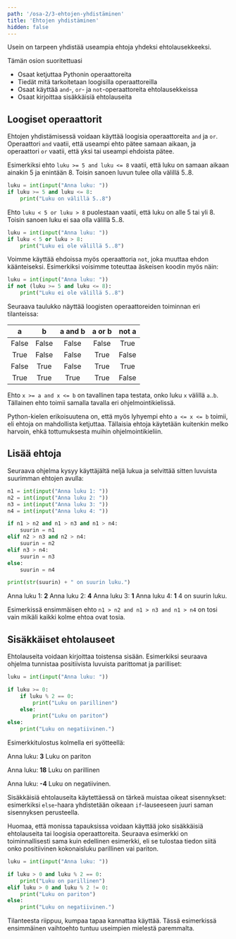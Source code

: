 ```yaml
---
path: '/osa-2/3-ehtojen-yhdistäminen'
title: 'Ehtojen yhdistäminen'
hidden: false
---
```



<text-box variant='learningObjectives' name='Oppimistavoitteet'>

Usein on tarpeen yhdistää useampia ehtoja yhdeksi ehtolausekkeeksi.

Tämän osion suoritettuasi

- Osaat ketjuttaa Pythonin operaattoreita
- Tiedät mitä tarkoitetaan loogisilla operaattoreilla
- Osaat käyttää `and`-, `or`- ja `not`-operaattoreita ehtolausekkeissa
- Osaat kirjoittaa sisäkkäisiä ehtolauseita

</text-box>

## Loogiset operaattorit

Ehtojen yhdistämisessä voidaan käyttää loogisia operaattoreita `and` ja `or`.
Operaattori `and` vaatii, että useampi ehto pätee samaan aikaan,
ja operaattori `or` vaatii, että yksi tai useampi ehdoista pätee.

Esimerkiksi ehto `luku >= 5 and luku <= 8` vaatii,
että luku on samaan aikaan ainakin 5 ja enintään 8.
Toisin sanoen luvun tulee olla välillä 5..8.

```python
luku = int(input("Anna luku: "))
if luku >= 5 and luku <= 8:
    print("Luku on välillä 5..8")
```

Ehto `luku < 5 or luku > 8` puolestaan vaatii,
että luku on alle 5 tai yli 8.
Toisin sanoen luku ei saa olla välillä 5..8.

```python
luku = int(input("Anna luku: "))
if luku < 5 or luku > 8:
    print("Luku ei ole välillä 5..8")
```

Voimme käyttää ehdoissa myös operaattoria `not`, joka muuttaa ehdon
käänteiseksi. Esimerkiksi voisimme toteuttaa äskeisen koodin myös näin:

```python
luku = int(input("Anna luku: "))
if not (luku >= 5 and luku <= 8):
    print("Luku ei ole välillä 5..8")
```

Seuraava taulukko näyttää loogisten operaattoreiden toiminnan eri tilanteissa:

a   | b   | a and b | a or b | not a
:--:|:---:|:-------:|:------:|:----:
False | False | False | False | True
True | False | False | True | False
False | True | False | True | True
True | True | True | True | False

<text-box variant='hint' name='Ehtojen ketjuttaminen'>

Ehto `x >= a and x <= b` on tavallinen tapa testata,
onko luku `x` välillä `a`..`b`.
Tällainen ehto toimii samalla tavalla eri ohjelmointikielissä.

Python-kielen erikoisuutena on, että myös lyhyempi ehto
`a <= x <= b` toimii, eli ehtoja on mahdollista ketjuttaa.
Tällaisia ehtoja käytetään kuitenkin melko harvoin,
ehkä tottumuksesta muihin ohjelmointikieliin.

</text-box>

## Lisää ehtoja

Seuraava ohjelma kysyy käyttäjältä neljä lukua ja selvittää sitten
luvuista suurimman ehtojen avulla:

```python
n1 = int(input("Anna luku 1: "))
n2 = int(input("Anna luku 2: "))
n3 = int(input("Anna luku 3: "))
n4 = int(input("Anna luku 4: "))

if n1 > n2 and n1 > n3 and n1 > n4:
    suurin = n1
elif n2 > n3 and n2 > n4:
    suurin = n2
elif n3 > n4:
    suurin = n3
else:
    suurin = n4

print(str(suurin) + " on suurin luku.")
```

<sample-output>

Anna luku 1: **2**
Anna luku 2: **4**
Anna luku 3: **1**
Anna luku 4: **1**
4 on suurin luku.

</sample-output>

Esimerkissä ensimmäisen ehto `n1 > n2 and n1 > n3 and n1 > n4` on tosi vain mikäli kaikki kolme ehtoa ovat tosia.

## Sisäkkäiset ehtolauseet

Ehtolauseita voidaan kirjoittaa toistensa sisään. Esimerkiksi seuraava ohjelma tunnistaa positiivista luvuista parittomat ja parilliset:

```python
luku = int(input("Anna luku: "))

if luku >= 0:
    if luku % 2 == 0:
        print("Luku on parillinen")
    else:
        print("Luku on pariton")
else:
    print("Luku on negatiivinen.")
```

Esimerkkitulostus kolmella eri syötteellä:

<sample-output>

Anna luku: **3**
Luku on pariton

Anna luku: **18**
Luku on parillinen

Anna luku: **-4**
Luku on negatiivinen.

</sample-output>

Sisäkkäisiä ehtolauseita käytettäessä on tärkeä muistaa oikeat sisennykset: esimerkiksi `else`-haara yhdistetään oikeaan `if`-lauseeseen juuri saman sisennyksen perusteella.

Huomaa, että monissa tapauksissa voidaan käyttää joko sisäkkäisiä ehtolauseita tai loogisia operaattoreita. Seuraava esimerkki on toiminnallisesti sama kuin edellinen esimerkki, eli se tulostaa tiedon siitä onko positiivinen kokonaisluku parillinen vai pariton.

```python
luku = int(input("Anna luku: "))

if luku > 0 and luku % 2 == 0:
    print("Luku on parillinen")
elif luku > 0 and luku % 2 != 0:
    print("Luku on pariton")
else:
    print("Luku on negatiivinen.")
```

Tilanteesta riippuu, kumpaa tapaa kannattaa käyttää. Tässä esimerkissä ensimmäinen vaihtoehto tuntuu useimpien mielestä paremmalta.
